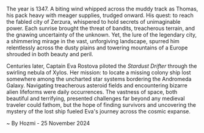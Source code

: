 
The year is 1347.  A biting wind whipped across the muddy track as Thomas, his pack heavy with meager supplies, trudged onward.  His quest: to reach the fabled city of Zerzura, whispered to hold secrets of unimaginable power.  Each sunrise brought the threat of bandits, treacherous terrain, and the gnawing uncertainty of the unknown. Yet, the lure of the legendary city, a shimmering mirage in the vast, unforgiving landscape, spurred him relentlessly across the dusty plains and towering mountains of a Europe shrouded in both beauty and peril.

Centuries later, Captain Eva Rostova piloted the *Stardust Drifter* through the swirling nebula of Xylos.  Her mission: to locate a missing colony ship lost somewhere among the uncharted star systems bordering the Andromeda Galaxy.  Navigating treacherous asteroid fields and encountering bizarre alien lifeforms were daily occurrences.  The vastness of space, both beautiful and terrifying, presented challenges far beyond any medieval traveler could fathom, but the hope of finding survivors and uncovering the mystery of the lost ship fueled Eva's journey across the cosmic expanse.

~ By Hozmi - 25 November 2024
